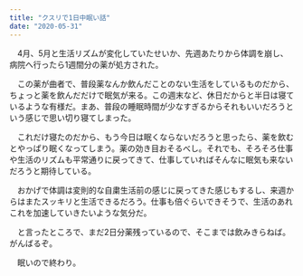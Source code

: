 ```yaml
---
title: "クスリで1日中眠い話"
date: "2020-05-31"
---
```


　4月、5月と生活リズムが変化していたせいか、先週あたりから体調を崩し、病院へ行ったら1週間分の薬が処方された。

　この薬が曲者で、普段薬なんか飲んだことのない生活をしているものだから、ちょっと薬を飲んだだけで眠気が来る。この週末など、休日だからと半日は寝ているような有様だ。まあ、普段の睡眠時間が少なすぎるからそれもいいだろうという感じで思い切り寝てしまった。

　これだけ寝たのだから、もう今日は眠くならないだろうと思ったら、薬を飲むとやっぱり眠くなってしまう。薬の効き目おそるべし。それでも、そろそろ仕事や生活のリズムも平常通りに戻ってきて、仕事していればそんなに眠気も来ないだろうと期待している。

　おかげで体調は変則的な自粛生活前の感じに戻ってきた感じもするし、来週からはまたスッキリと生活できるだろう。仕事も倍ぐらいできそうで、生活のあれこれを加速していきたいような気分だ。

　と言ったところで、まだ2日分薬残っているので、そこまでは飲みきらねば。がんばるぞ。

　眠いので終わり。
